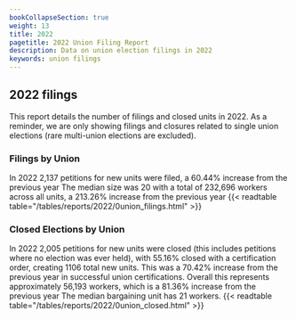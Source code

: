 ```yaml
---
bookCollapseSection: true
weight: 13
title: 2022
pagetitle: 2022 Union Filing Report
description: Data on union election filings in 2022
keywords: union filings
---
```


## 2022 filings

This report details the number of filings and closed units in 2022. As a reminder, we are only showing filings and closures related to single union elections (rare multi-union elections are excluded).

### Filings by Union
In 2022 2,137 petitions for new units were filed, a 60.44% increase from the previous year The median size was 20 with a total of 232,696 workers across all units, a 213.26% increase from the previous year
{{< readtable table="/tables/reports/2022/0union_filings.html" >}}

### Closed Elections by Union
In 2022 2,005 petitions for new units were closed (this includes petitions where no election was ever held), with 55.16% closed with a certification order, creating 1106 total new units. This was a 70.42% increase from the previous year in successful union certifications. Overall this represents approximately 56,193 workers, which is a 81.36% increase from the previous year The median bargaining unit has 21 workers.
{{< readtable table="/tables/reports/2022/0union_closed.html" >}}
